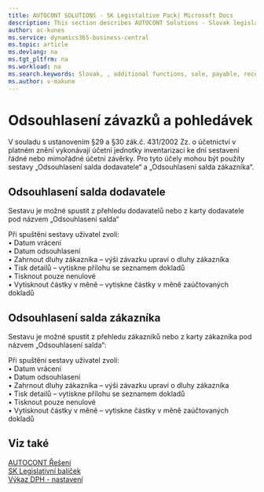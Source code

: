 ```yaml
---
title: AUTOCONT SOLUTIONS - SK Legistaltive Pack| Microsoft Docs
description: This section describes AUTOCONT Solutions - Slovak legislation
author: ac-kunes
ms.service: dynamics365-business-central
ms.topic: article
ms.devlang: na
ms.tgt_pltfrm: na
ms.workload: na
ms.search.keywords: Slovak, , additional functions, sale, payable, receivable
ms.author: v-makune
---
```


# Odsouhlasení závazků a pohledávek

V souladu s ustanovením §29 a §30 zák.č. 431/2002 Zz. o účetnictví v platném znění vykonávají účetní jednotky inventarizaci ke dni sestavení řádné nebo mimořádné účetní závěrky.
Pro tyto účely mohou být použity sestavy „Odsouhlasení salda dodavatele“ a „Odsouhlasení salda zákazníka“.

## Odsouhlasení salda dodavatele
Sestavu je možné spustit z přehledu dodavatelů nebo z karty dodavatele pod názvem „Odsouhlasení salda“

Při spuštění sestavy uživatel zvolí:  
•    Datum vrácení  
•    Datum odsouhlasení  
•    Zahrnout dluhy zákazníka – výši závazku upraví o dluhy zákazníka   
•    Tisk detailů – vytiskne přílohu se seznamem dokladů  
•    Tisknout pouze nenulové  
•    Vytisknout částky v měně – vytiskne částky v měně zaúčtovaných dokladů

## Odsouhlasení salda zákazníka
Sestavu je možné spustit z přehledu zákazníků nebo z karty zákazníka pod názvem „Odsouhlasení salda“:

Při spuštění sestavy uživatel zvolí:  
•    Datum vrácení  
•    Datum odsouhlasení  
•    Zahrnout dluhy zákazníka – výši závazku upraví o dluhy zákazníka   
•    Tisk detailů – vytiskne přílohu se seznamem dokladů  
•    Tisknout pouze nenulové  
•    Vytisknout částky v měně – vytiskne částky v měně zaúčtovaných dokladů  

## Viz také

[AUTOCONT Řešení](../index.md)  
[SK Legislativní balíček](ac-sk-legislative-pack.md)   
[Výkaz DPH - nastavení](ac-sk-vat-statement-setup.md)
